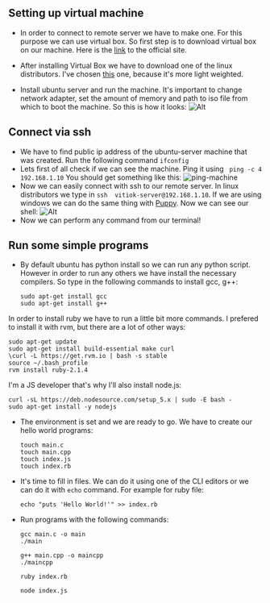 ## Setting up virtual machine 
- In order to connect to remote server we have to make one. For this purpose we can use virtual box. So first step is to download virtual box on our machine. Here is the [link](https://www.virtualbox.org/wiki/Downloads) to the official site. 

- After installing Virtual Box we have to download one of the linux distributors. I've chosen [this](http://www.ubuntu.com/download/server/thank-you?country=MD&version=14.04.4&architecture=amd64) one, because it's more light weighted. 

- Install ubuntu server and run the machine. It's important to change network adapter, set the amount of memory and path to iso file from which to boot the machine. So this is how it looks:
![Alt](../images/ubuntu-server.png)

## Connect via ssh
- We have to find public ip address of the ubuntu-server machine that was created. Run the following command  ```ifconfig```
- Lets first of all check if we can see the machine. Ping it using ``` ping -c 4 192.168.1.10``` You should get something like this:
![ping-machine](/images/ping.png)
- Now we can easily connect with ssh to our remote server. In linux distributors we type in ```ssh  vitiok-server@192.168.1.10```. If we are using windows we can do the same thing with [Puppy](http://www.chiark.greenend.org.uk/~sgtatham/putty/download.html). Now we can see our shell:
![Alt](../images/connect-server.png)
- Now we can perform any command from our terminal!

## Run some simple programs
- By default ubuntu has python install so we can run any python script. However in order to run any others we have install the necessary compilers. So type in the following commands to install gcc, g++:  

	```sudo apt-get install gcc```    
	```sudo apt-get install g++```

In order to install ruby we have to run a little bit more commands. I prefered to install it with rvm, but there are a lot of other ways:   

	sudo apt-get update
	sudo apt-get install build-essential make curl   
	\curl -L https://get.rvm.io | bash -s stable 
	source ~/.bash_profile   
	rvm install ruby-2.1.4

I'm a JS developer that's why I'll also install node.js:

	curl -sL https://deb.nodesource.com/setup_5.x | sudo -E bash -
	sudo apt-get install -y nodejs

- The environment is set and we are ready to go. We have to create our hello world programs:

	```touch main.c```  
	```touch main.cpp```  
	```touch index.js```  
	```touch index.rb``` 

- It's time to fill in files. We can do it using one of the CLI editors or we can do it with ```echo``` command. For example for ruby file:

	```echo "puts 'Hello World!'" >> index.rb```  

- Run programs with the following commands:

	 ```
	 gcc main.c -o main  
	 ./main  

	 g++ main.cpp -o maincpp
	 ./maincpp

	 ruby index.rb

	 node index.js
	 ```  